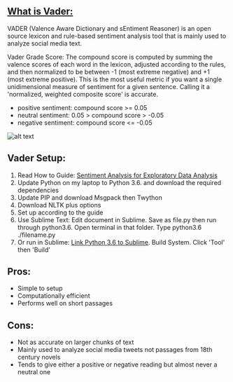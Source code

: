 ## [What is Vader:](https://github.com/cjhutto/vaderSentiment) 

VADER (Valence Aware Dictionary and sEntiment Reasoner) is an open source lexicon and rule-based sentiment analysis tool that is mainly used to analyze social media text. 

Vader Grade Score: The compound score is computed by summing the valence scores of each word in the lexicon, adjusted according to the rules, and then normalized to be between -1 (most extreme negative) and +1 (most extreme positive). This is the most useful metric if you want a single unidimensional measure of sentiment for a given sentence. Calling it a 'normalized, weighted composite score' is accurate.

* positive sentiment: compound score >= 0.05
* neutral sentiment: 0.05 > compound score > -0.05
* negative sentiment: compound score <= -0.05

![alt text](https://github.com/IC97/Defoe-Map/blob/master/images/vader-sample.png "Vader Sample")

## Vader Setup:
1. Read How to Guide: [Sentiment Analysis for Exploratory Data Analysis](https://programminghistorian.org/en/lessons/sentiment-analysis#exploring-text-with-sentiment-analysis)
2. Update Python on my laptop to Python 3.6. and download the required dependencies
3. Update PIP and download Msgpack then Twython
4. Download NLTK plus options
5. Set up according to the guide
6. Use Sublime Text: Edit document in Sublime. Save as file.py then run through python3.6. Open terminal in that folder. Type python3.6 ./filename.py 
7. Or run in Sublime: [Link Python 3.6 to Sublime](https://gist.github.com/zaemiel/4fbd8b5125fda7a140be). Build System. Click 'Tool' then 'Build' 

## Pros:
* Simple to setup 
* Computationally efficient
* Performs well on short passages

## Cons: 
* Not as accurate on larger chunks of text
* Mainly used to analyze social media tweets not passages from 18th century novels
* Tends to give either a positive or negative reading but almost never a neutral one

